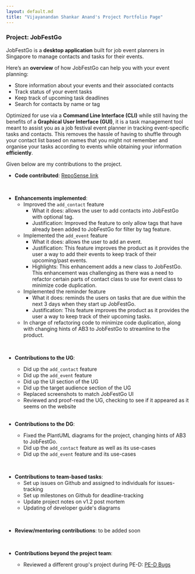 ```yaml
---
layout: default.md
title: "Vijayanandan Shankar Anand's Project Portfolio Page"
---
```


### Project: JobFestGo

JobFestGo is a **desktop application** built for job event planners in Singapore to manage contacts and tasks for their events.

Here’s an **overview** of how JobFestGo can help you with your event planning:
- Store information about your events and their associated contacts
- Track status of your event tasks
- Keep track of upcoming task deadlines
- Search for contacts by name or tag

Optimized for use via a **Command Line Interface (CLI)** while still having the benefits of a **Graphical User Interface (GUI)**, it is a task management tool meant to assist you as a job festival event planner in tracking event-specific tasks and contacts. This removes the hassle of having to shuffle through your contact list based on names that you might not remember and organise your tasks according to events while obtaining your information **efficiently**.

Given below are my contributions to the project.

* **Code contributed**: [RepoSense link](https://nus-cs2103-ay2324s1.github.io/tp-dashboard/?search=vijay-shankaranand&breakdown=true)

<br>

* **Enhancements implemented**:
    - Improved the `add_contact` feature
        - What it does: allows the user to add contacts into JobFestGo with optional tag.
        - Justification: Improved the feature to only allow tags that have already been added to JobFestGo for filter by tag feature.
    - Implemented the `add_event` feature
        - What it does: allows the user to add an event.
        - Justification: This feature improves the product as it provides the user a way to add their events to keep track of their upcoming/past events.
        - Highlights: This enhancement adds a new class to JobFestGo. This enhancement was challenging as there was a need to refactor certain parts of contact class to use for event class to minimize code duplication.
    - Implemented the reminder feature
        - What it does: reminds the users on tasks that are due within the next 3 days when they start up JobFestGo.
        - Justification: This feature improves the product as it provides the user a way to keep track of their upcoming tasks.
    - In charge of refactoring code to minimize code duplication, along with changing hints of AB3 to JobFestGo to streamline to the product.

<br>

* **Contributions to the UG**:
    - Did up the `add_contact` feature
    - Did up the `add_event` feature
    - Did up the UI section of the UG
    - Did up the target audience section of the UG
    - Replaced screenshots to match JobFestGo UI
    - Reviewed and proof-read the UG, checking to see if it appeared as it seems on the website

  <br>

* **Contributions to the DG**:
    - Fixed the PlantUML diagrams for the project, changing hints of AB3 to JobFestGo.
    - Did up the `add_contact` feature as well as its use-cases
    - Did up the `add_event` feature and its use-cases

<br>

* **Contributions to team-based tasks**:
    - Set up issues on Github and assigned to individuals for issues-tracking
    - Set up milestones on Github for deadline-tracking
    - Update project notes on v1.2 post mortem
    - Updating of developer guide's diagrams

<br>

* **Review/mentoring contributions**: to be added soon

  <br>

* **Contributions beyond the project team**:
    - Reviewed a different group's project during PE-D: [PE-D Bugs](https://github.com/rionshocker/ped/issues)
